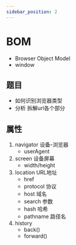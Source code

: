 ```yaml
---
sidebar_position: 2
---
```


# BOM
- Browser Object Model
- window
## 题目
- 如何识别浏览器类型
- 分析 拆解url各个部分

## 属性
1. navigator 设备-浏览器
   - userAgent
2. screen 设备屏幕
   - width/height 
3. location URL地址
   - href
   - protocol 协议
   - host 域名
   - search 参数
   - hash 哈希
   - pathname 路径名
4. history
   - back()
   - forward()

